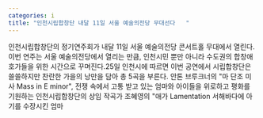 ```yaml
---
categories: i
title: "인천시립합창단 내달 11일 서울 예술의전당 무대선다   "
---
```

인천시립합창단의 정기연주회가 내달 11일 서울 예술의전당 콘서트홀 무대에서 열린다. 이번 연주는 서울 예술의전당에서 열리는 만큼, 인천시민 뿐만 아니라 수도권의 합창애호가들을 위한 시간으로 꾸며진다.25일 인천시에 따르면 이번 공연에서 시립합창단은 쓸쓸하지만 찬란한 가을의 낭만을 담아 총 5곡을 부른다. 안톤 브루크너의 "마 단조 미사 Mass in E minor", 전쟁 속에서 고통 받고 있는 엄마와 아이들을 위로하고 평화를 기원하는 인천시립합창단의 상임 작곡가 조혜영의 "애가 Lamentation 서해바다에 아기를 수장시킨 엄마